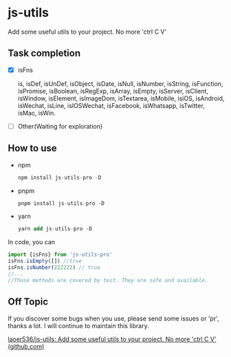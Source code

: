 # js-utils
Add some useful utils to your project. No more 'ctrl C V'

## Task completion

- [x] isFns

  is,
  isDef,
  isUnDef,
  isObject,
  isDate,
  isNull,
  isNumber,
  isString,
  isFunction,
  isPromise,
  isBoolean,
  isRegExp,
  isArray,
  isEmpty,
  isServer,
  isClient,
  isWindow,
  isElement,
  isImageDom,
  isTextarea,
  isMobile,
  isiOS,
  isAndroid,
  isWechat,
  isLine,
  isIOSWechat,
  isFacebook,
  isWhatsapp,
  isTwitter,
  isMac,
  isWin.

- [ ] Other(Waiting for exploration)

## How to use

- npm 

  ```sql
  npm install js-utils-pro -D
  ```

- pnpm 

  ```sql
  pnpm install js-utils-pro -D
  ```

- yarn 

  ```sql
  yarn add js-utils-pro -D
  ```

In code, you can

```typescript
import {isFns} from 'js-utils-pro'
isFns.isEmpty([]) //true
isFns.isNumber(222222) // true
//...
//Those methods are covered by test. They are safe and available.
```

## Off Topic

If you discover some bugs when you use, please send some issues or 'pr', thanks a lot. I will continue to maintain this library.

[laoer536/js-utils: Add some useful utils to your project. No more 'ctrl C V' (github.com)](https://github.com/laoer536/js-utils/)

